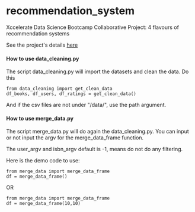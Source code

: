 # recommendation_system
Xccelerate Data Science Bootcamp Collaborative Project: 4 flavours of recommendation systems

See the project's details [here](project_details.md)

#### How to use data_cleaning.py
The script data_cleaning.py will import the datasets and clean the data.
Do this
```
from data_cleaning import get_clean_data
df_books, df_users, df_ratings = get_clean_data()
```

And if the csv files are not under "/data/", use the path argument.

#### How to use merge_data.py
The script merge_data.py will do again the data_cleaning.py. You can input or not input the argv for the merge_data_frame function.

The user_argv and isbn_argv default is -1, means do not do any filtering.

Here is the demo code to use:
```
from merge_data import merge_data_frame
df = merge_data_frame()
```
OR
```
from merge_data import merge_data_frame
df = merge_data_frame(10,10)
```

